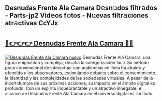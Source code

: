 ## Desnudas Frente Ala Camara D𝚎sn𝚞dos filtr𝚊dos - Parts-jp2 Vid𝚎os f𝚘tos - N𝚞evas filtr𝚊ciones atr𝚊ctivas CcYJx

# <h2><a href="http://mb1jw1.tromn.icu/?c=Desnudas+Frente+Ala+Camara">🔗👉👉👉 Desnudas Frente Ala Camara 🔗🔗</a></h2>

[![Desnudas Frente Ala Camara nuevo](https://i.imgur.com/pEAQMta.gif)](http://mb1jw1.tromn.icu/?c=Desnudas+Frente+Ala+Camara)
Desnudas Frente Ala Camara, una figura enigmática y compleja, desafía la categorización fácil. Su método poco convencional de interactuar con audiencias en línea ha atraído y ofendido a los observadores, estimulando debates sobre el consentimiento, la identidad y las complejidades de las sociedades virtuales. A pesar de la incertidumbre de sus próximas acciones, su impacto en el ámbito digital es profundo. Con un espíritu inquebrantable y un atractivo innegable, el alcance de Desnudas Frente Ala Camara en el universo digital es ilimitado.
